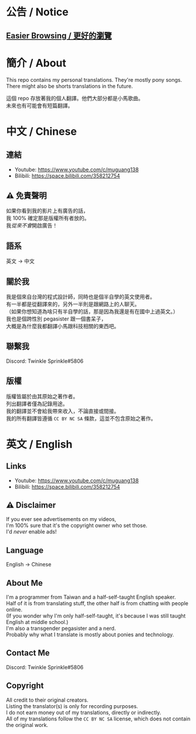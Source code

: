 # 公告 / Notice

## [Easier Browsing / 更好的瀏覽](https://mg138.github.io/Translating/)

# 簡介 / About

This repo contains my personal translations. They're mostly pony songs.\
There might also be shorts translations in the future.

這個 repo 存放著我的個人翻譯。他們大部分都是小馬歌曲。\
未來也有可能會有短篇翻譯。

# 中文 / Chinese

## 連結

* Youtube: <https://www.youtube.com/c/muguang138>
* Bilibili: <https://space.bilibili.com/358212754>

## ⚠️ 免責聲明

如果你看到我的影片上有廣告的話，\
我 100% 確定那是版權所有者放的。\
我*從來不會*開啟廣告！

## 語系

英文 -> 中文

## 關於我

我是個來自台灣的程式設計師，同時也是個半自學的英文使用者。\
有一半都是從翻譯來的，另外一半則是跟網路上的人聊天。\
（如果你想知道為啥只有半自學的話，那是因為我還是有在國中上過英文。）\
我也是個跨性別 pegasister 跟一個書呆子，\
大概是為什麼我都翻譯小馬跟科技相關的東西吧。

## 聯繫我

Discord: Twinkle Sprinkle#5806

## 版權

版權皆屬於由其原始之著作者。\
列出翻譯者僅為記錄用途。\
我的翻譯並不會給我帶來收入，不論直接或間接。\
我的所有翻譯皆遵循 `CC BY NC SA` 條款，這並不包含原始之著作。

# 英文 / English

## Links

* Youtube: <https://www.youtube.com/c/muguang138>
* Bilibili: <https://space.bilibili.com/358212754>

## ⚠️ Disclaimer

If you ever see advertisements on my videos,\
I'm 100% sure that it's the copyright owner who set those.\
I'd *never* enable ads!

## Language

English -> Chinese

## About Me

I'm a programmer from Taiwan and a half-self-taught English speaker.\
Half of it is from translating stuff, the other half is from chatting with people online.\
(If you wonder why I'm only half-self-taught, it's because I was still taught English at middle school.)\
I'm also a transgender pegasister and a nerd.\
Probably why what I translate is mostly about ponies and technology.

## Contact Me

Discord: Twinkle Sprinkle#5806

## Copyright

All credit to their original creators.\
Listing the translator(s) is only for recording purposes.\
I do not earn money out of my translations, directly or indirectly.\
All of my translations follow the `CC BY NC SA` license, which does not contain the original work.
